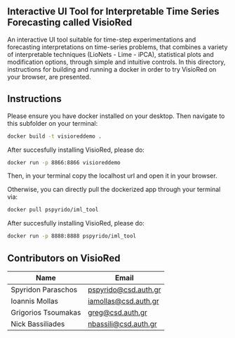## Interactive UI Tool for Interpretable Time Series Forecasting called VisioRed
An interactive UI tool suitable for time-step experimentations and forecasting interpretations on time-series problems, 
that combines a variety of interpretable techniques (LioNets - Lime - iPCA), statistical plots and modification options, 
through simple and intuitive controls. In this directory, instructions for building and running a docker in order to try VisioRed on your browser, are presented.

## Instructions
Please ensure you have docker installed on your desktop. Then navigate to this subfolder on your terminal:
```bash
docker build -t visioreddemo .
```
After succesfully installing VisioRed, please do:
```bash
docker run -p 8866:8866 visioreddemo
```

Then, in your terminal copy the localhost url and open it in your browser.

Otherwise, you can directly pull the dockerized app through your terminal via:

```bash
docker pull pspyrido/iml_tool
```
After succesfully installing VisioRed, please do:
```bash
docker run -p 8888:8888 pspyrido/iml_tool
```


## Contributors on VisioRed
Name | Email
--- | ---
Spyridon Paraschos | pspyrido@csd.auth.gr
Ioannis Mollas | iamollas@csd.auth.gr
Grigorios Tsoumakas | greg@csd.auth.gr
Nick Bassiliades | nbassili@csd.auth.gr
